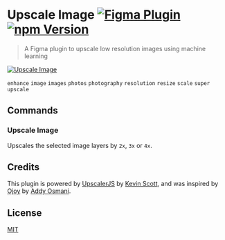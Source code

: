 # Upscale Image [![Figma Plugin](https://img.shields.io/badge/figma-Upscale%20Image-yellow?cacheSeconds=1800)](https://figma.com/community/plugin/939832535166467194/Upscale-Image) [![npm Version](https://img.shields.io/npm/v/figma-upscale-image?cacheSeconds=1800)](https://npmjs.com/package/figma-upscale-image)

> A Figma plugin to upscale low resolution images using machine learning

[![Upscale Image](https://raw.githubusercontent.com/yuanqing/figma-plugins/main/packages/figma-upscale-image/media/cover.png)](https://figma.com/community/plugin/939832535166467194/Upscale-Image)

`enhance` `image` `images` `photos` `photography` `resolution` `resize` `scale` `super` `upscale`

## Commands

### Upscale Image

Upscales the selected image layers by `2x`, `3x` or `4x`.

## Credits

This plugin is powered by [UpscalerJS](https://thekevinscott.github.io/UpscalerJS/) by [Kevin Scott](https://github.com/thekevinscott), and was inspired by [Ojoy](https://ojoy.netlify.app) by [Addy Osmani](https://twitter.com/addyosmani).

## License

[MIT](/LICENSE.md)
